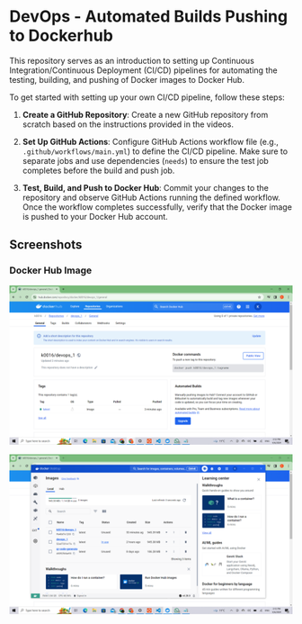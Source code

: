 # DevOps - Automated Builds Pushing to Dockerhub

This repository serves as an introduction to setting up Continuous Integration/Continuous Deployment (CI/CD) pipelines for automating the testing, building, and pushing of Docker images to Docker Hub.

To get started with setting up your own CI/CD pipeline, follow these steps:
1. **Create a GitHub Repository**: Create a new GitHub repository from scratch based on the instructions provided in the videos.

2. **Set Up GitHub Actions**: Configure GitHub Actions workflow file (e.g., `.github/workflows/main.yml`) to define the CI/CD pipeline. Make sure to separate jobs and use dependencies (`needs`) to ensure the test job completes before the build and push job.

3. **Test, Build, and Push to Docker Hub**: Commit your changes to the repository and observe GitHub Actions running the defined workflow. Once the workflow completes successfully, verify that the Docker image is pushed to your Docker Hub account.

## Screenshots

### Docker Hub Image
![Docker Hub Image](https://github.com/k-0016/devops_1/blob/main/Screenshot%20(356).png?raw=true)

![Docker Hub Image](https://github.com/k-0016/devops_1/blob/main/Screenshot%20(357).png?raw=true)